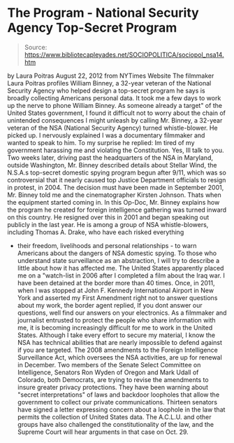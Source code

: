 # The Program - National Security Agency Top-Secret Program

> Source: https://www.bibliotecapleyades.net/SOCIOPOLITICA/sociopol_nsa14.htm

by Laura Poitras
August 22, 2012
from
NYTimes Website
The filmmaker Laura Poitras profiles
William Binney,
a 32-year veteran of the National Security
Agency
who helped design a top-secret program he says
is broadly collecting Americans personal data.
It took me a few days to work up the nerve to
phone William Binney.
As someone
already a target"
of the United States government, I found it difficult
not to worry about the chain of unintended consequences I might unleash by
calling Mr. Binney, a 32-year veteran of the NSA (National Security Agency)
turned whistle-blower.
He picked up. I nervously explained I was a
documentary filmmaker and wanted to speak to him.
To my surprise he replied:
Im tired of my government harassing me and
violating the Constitution. Yes, Ill talk to you.
Two weeks later,
driving past the headquarters of the NSA
in Maryland, outside Washington,
Mr. Binney described details about
Stellar Wind, the N.S.A.s top-secret
domestic spying program begun after 9/11, which was so controversial that it
nearly caused top Justice Department officials to
resign in
protest, in 2004.
The decision must have been made in
September 2001, Mr. Binney told me and the cinematographer Kirsten
Johnson. Thats when the equipment started coming in.
In this Op-Doc, Mr. Binney explains how the
program he created for foreign intelligence gathering was turned inward on
this country.
He resigned over this in 2001 and began
speaking out publicly in the last year. He is among a group of NSA
whistle-blowers, including Thomas A. Drake, who have each risked everything
- their freedom, livelihoods and personal relationships - to warn Americans
about the dangers of NSA domestic spying.
To those who understand state surveillance as an
abstraction, I will try to describe a little about how it has affected me.
The United States apparently placed me on a
"watch-list in 2006 after I completed a film about the Iraq war.
I have
been detained at the border more than 40 times.
Once, in 2011, when I was stopped at John F.
Kennedy International Airport in New York and asserted my First Amendment
right not to answer questions about my work, the border agent replied,
If you dont answer our questions, well
find our answers on your electronics.
As a filmmaker and journalist entrusted to
protect the people who share information with me, it is becoming
increasingly difficult for me to work in the United States.
Although I take
every effort to secure my material, I know the NSA has technical
abilities that are nearly impossible to defend against if you are targeted.
The 2008 amendments to the
Foreign Intelligence Surveillance Act, which oversees the NSA
activities, are up for renewal in December.
Two members of the Senate Select
Committee on Intelligence, Senators
Ron Wyden of Oregon and
Mark Udall of Colorado, both Democrats, are
trying to revise the amendments to insure greater privacy protections.
They have been warning about
"secret interpretations" of laws and backdoor loopholes that allow the
government to collect our private communications. Thirteen senators have
signed a letter expressing concern about a loophole in the law that
permits the collection of United States data.
The A.C.L.U. and other groups have also
challenged the constitutionality of the law, and the Supreme Court
will
hear arguments in that case on Oct. 29.
